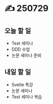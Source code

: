 # ✍️ 250729

## 오늘 할 일

* Test 세미나
* DDD 수업
* 논문 세미나 준비



## 내일 할 일

* Svelte 특강
* 논문 세미나
* Test 세미나 복습
